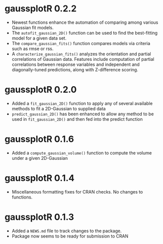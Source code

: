 # gaussplotR 0.2.2
* Newest functions enhance the automation of comparing among various Gaussian 
fit models.  
* The `autofit_gaussian_2D()` function can be used to find the best-fitting 
model for a given data set.  
* The `compare_gaussian_fits()` function compares models via criteria such as 
rmse or rss.  
* A `characterize_gaussian_fits()` analyzes the orientation and partial 
correlations of Gaussian data. Features include computation of partial 
correlations between response variables and independent and diagonally-tuned 
predictions, along with Z-difference scoring.  

# gaussplotR 0.2.0

* Added a `fit_gaussian_2D()` function to apply any of several available methods
to fit a 2D-Gaussian to supplied data
* `predict_gaussian_2D()` has been enhanced to allow any method to be used in
`fit_gaussian_2D()` and then fed into the predict function

# gaussplotR 0.1.6

* Added a `compute_gaussian_volume()` function to compute the volume under a 
given 2D-Gaussian

# gaussplotR 0.1.4

* Miscellaneous formatting fixes for CRAN checks. No changes to functions.

# gaussplotR 0.1.3

* Added a `NEWS.md` file to track changes to the package.
* Package now seems to be ready for submission to CRAN
